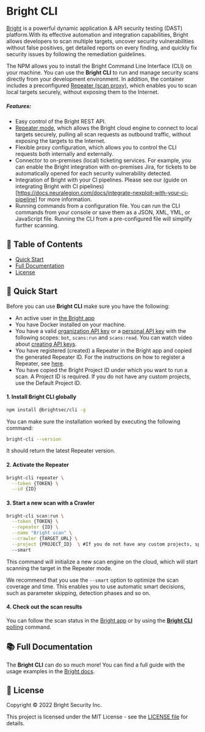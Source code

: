 # Bright CLI

[Bright](https://brightsec.com) is a powerful dynamic application & API security testing (DAST) platform.With its effective automation and integration capabilities, Bright allows developers to scan multiple targets, uncover security vulnerabilities without false positives, get detailed reports on every finding, and quickly fix security issues by following the remediation guidelines.

The NPM allows you to install the Bright Command Line Interface (CLI) on your machine. You can use the **Bright CLI** to run and manage security scans directly from your development environment. In addition, the container includes a preconfigured [Repeater (scan proxy)](https://docs.brightsec.com/docs/on-premises-repeater-local-agent), which enables you to scan local targets securely, without exposing them to the Internet.

##### Features:

- Easy control of the Bright REST API.
- [Repeater mode](https://docs.brightsec.com/docs/initializing-the-repeater), which allows the Bright cloud engine to connect to local targets securely, pulling all scan requests as outbound traffic, without exposing the targets to the Internet.
- Flexible proxy configuration, which allows you to control the CLI requests both internally and externally.
- Connector to on-premises (local) ticketing services. For example, you can enable the Bright integration with on-premises Jira, for tickets to be automatically opened for each security vulnerability detected.
- Integration of Bright with your CI pipelines. Please see our (guide on integrating Bright with CI pipelines)[https://docs.neuralegion.com/docs/integrate-nexploit-with-your-ci-pipeline] for more information.
- Running commands from a configuration file. You can run the CLI commands from your console or save them as a JSON, XML, YML, or JavaScript file. Running the CLI from a pre-configured file will simplify further scanning.

## 🔎 Table of Contents

- [Quick Start](#🚀-quick-start)
- [Full Documentation](#📚-full-documentation)
- [License](#📝-license)

## 🚀 Quick Start

Before you can use **Bright CLI** make sure you have the following:

- An active user in [the Bright app](https://app.brightsec.com/)
- You have Docker installed on your machine.
- You have a valid [organization API key](https://docs.neuralegion.com/docs/manage-your-organization#manage-organization-apicli-authentication-tokens) or a [personal API key](https://docs.neuralegion.com/docs/manage-your-personal-account#manage-your-personal-api-keys-authentication-tokens) with the following scopes: `bot`, `scans:run` and `scans:read`. You can watch video about [creating API keys](https://www.youtube.com/watch?v=W_WdIGPXoUQ&t=3s).
- You have registered (created) a Repeater in the Bright app and copied the generated Repeater ID. For the instructions on how to register a Repeater, see [here](https://docs.neuralegion.com/docs/manage-repeaters#create-a-new-repeater).
- You have copied the Bright Project ID under which you want to run a scan. A Project ID is required. If you do not have any custom projects, use the Default Project ID.

#### 1. Install Bright CLI globally

```bash
npm install @brightsec/cli -g
```

You can make sure the installation worked by executing the following command:

```bash
bright-cli --version
```

It should return the latest Repeater version.

#### 2. Activate the Repeater

```bash
bright-cli repeater \
  --token {TOKEN} \
  --id {ID}
```

#### 3. Start a new scan with a Crawler

```bash
bright-cli scan:run \
  --token {TOKEN} \
  --repeater {ID} \
  --name "Bright scan" \
  --crawler {TARGET_URL} \
  --project {PROJECT_ID}  \ #If you do not have any custom projects, specify the Default Project ID.
  --smart
```

This command will initialize a new scan engine on the cloud, which will start scanning the target in the Repeater mode.

We recommend that you use the `--smart` option to optimize the scan coverage and time. This enables you to use automatic smart decisions, such as parameter skipping, detection phases and so on.

#### 4. Check out the scan results

You can follow the scan status in the [Bright app](https://app.neuralegion.com/scans) or by using the [**Bright CLI** polling](https://docs.neuralegion.com/docs/checking-scan-status) command.

## 📚 Full Documentation

The **Bright CLI** can do so much more! You can find a full guide with the usage examples in the [Bright docs](https://docs.neuralegion.com/docs/getting-started-with-nexploit-cli).

## 📝 License

Copyright © 2022 Bright Security Inc.

This project is licensed under the MIT License - see the [LICENSE file](LICENSE) for details.
